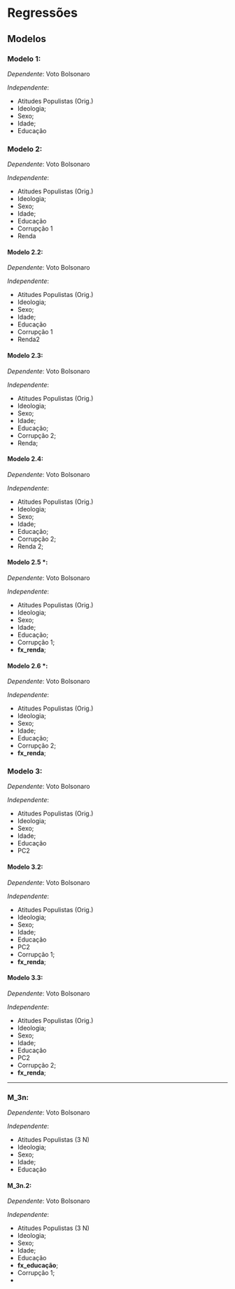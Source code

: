 # Regressões

## Modelos

### Modelo 1:
*Dependente*: Voto Bolsonaro

*Independente*: 
- Atitudes Populistas (Orig.)
- Ideologia;
- Sexo;
- Idade;
- Educação

### Modelo 2:
*Dependente*: Voto Bolsonaro

*Independente*: 
- Atitudes Populistas (Orig.)
- Ideologia;
- Sexo;
- Idade;
- Educação
- Corrupção 1
- Renda

#### Modelo 2.2:
*Dependente*: Voto Bolsonaro

*Independente*: 
- Atitudes Populistas (Orig.)
- Ideologia;
- Sexo;
- Idade;
- Educação
- Corrupção 1
- Renda2

#### Modelo 2.3:
*Dependente*: Voto Bolsonaro

*Independente*: 
- Atitudes Populistas (Orig.)
- Ideologia;
- Sexo;
- Idade;
- Educação;
- Corrupção 2;
- Renda; 

#### Modelo 2.4:
*Dependente*: Voto Bolsonaro

*Independente*: 
- Atitudes Populistas (Orig.)
- Ideologia;
- Sexo;
- Idade;
- Educação;
- Corrupção 2;
- Renda 2; 

#### Modelo **2.5** *: 
*Dependente*: Voto Bolsonaro

*Independente*: 
- Atitudes Populistas (Orig.)
- Ideologia;
- Sexo;
- Idade;
- Educação;
- Corrupção 1;
- **fx_renda**;

#### Modelo **2.6** *: 
*Dependente*: Voto Bolsonaro

*Independente*: 
- Atitudes Populistas (Orig.)
- Ideologia;
- Sexo;
- Idade;
- Educação;
- Corrupção 2;
- **fx_renda**;

### Modelo 3:
*Dependente*: Voto Bolsonaro

*Independente*: 
- Atitudes Populistas (Orig.)
- Ideologia;
- Sexo;
- Idade;
- Educação
- PC2

#### Modelo 3.2:
*Dependente*: Voto Bolsonaro

*Independente*: 
- Atitudes Populistas (Orig.)
- Ideologia;
- Sexo;
- Idade;
- Educação
- PC2
- Corrupção 1;
- **fx_renda**;

#### Modelo 3.3:
*Dependente*: Voto Bolsonaro

*Independente*: 
- Atitudes Populistas (Orig.)
- Ideologia;
- Sexo;
- Idade;
- Educação
- PC2
- Corrupção 2;
- **fx_renda**;

**** 

### M_3n:
*Dependente*: Voto Bolsonaro

*Independente*: 
- Atitudes Populistas (3 N)
- Ideologia;
- Sexo;
- Idade;
- Educação

#### M_3n.2:
*Dependente*: Voto Bolsonaro

*Independente*:
- Atitudes Populistas (3 N)
- Ideologia;
- Sexo;
- Idade;
- Educação
- **fx_educação**;
- Corrupção 1;
- 